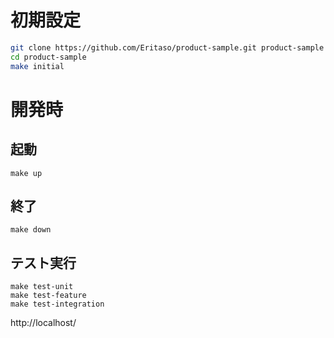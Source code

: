 # 初期設定
```bash
git clone https://github.com/Eritaso/product-sample.git product-sample
cd product-sample
make initial
```

# 開発時
## 起動
```
make up
```

## 終了
```
make down
```

## テスト実行
```
make test-unit
make test-feature
make test-integration
```

http://localhost/
